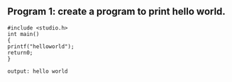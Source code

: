 ## Program 1: create a program to print hello world.
```
#include <studio.h>
int main()
{
printf("helloworld");
return0;
}

output: hello world 
